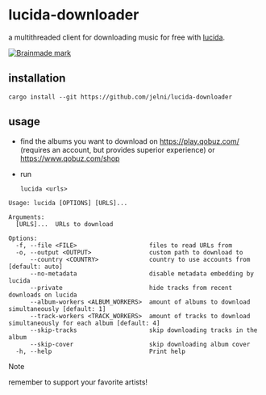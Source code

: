 # lucida-downloader

a multithreaded client for downloading music for free with
[lucida](https://lucida.to/).

<a href="https://brainmade.org/">
  <picture>
    <source media="(prefers-color-scheme: dark)" srcset="https://brainmade.org/white-logo.svg">
    <img alt="Brainmade mark" src="https://brainmade.org/black-logo.svg">
  </picture>
</a>

## installation

```
cargo install --git https://github.com/jelni/lucida-downloader
```

## usage

- find the albums you want to download on https://play.qobuz.com/ (requires an
  account, but provides superior experience) or https://www.qobuz.com/shop

- run
  ```
  lucida <urls>
  ```

```
Usage: lucida [OPTIONS] [URLS]...

Arguments:
  [URLS]...  URLs to download

Options:
  -f, --file <FILE>                    files to read URLs from
  -o, --output <OUTPUT>                custom path to download to
      --country <COUNTRY>              country to use accounts from [default: auto]
      --no-metadata                    disable metadata embedding by lucida
      --private                        hide tracks from recent downloads on lucida
      --album-workers <ALBUM_WORKERS>  amount of albums to download simultaneously [default: 1]
      --track-workers <TRACK_WORKERS>  amount of tracks to download simultaneously for each album [default: 4]
      --skip-tracks                    skip downloading tracks in the album
      --skip-cover                     skip downloading album cover
  -h, --help                           Print help
```

> [!NOTE]  
> remember to support your favorite artists!
